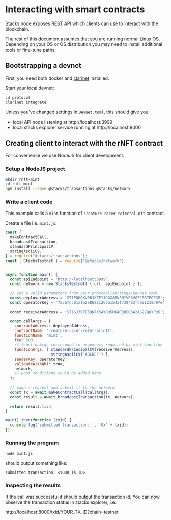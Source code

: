 # Interacting with smart contracts

Stacks node exposes [REST API](https://docs.hiro.so/api) which
clients can use to interact with the blockchain.

The rest of this document assumes that you are running normal
Linux OS. Depending on your OS or OS distribution you may need to
install additional tools or fine-tune paths.

## Bootstrapping a devnet

First, you need both docker and
[clarinet](https://github.com/hirosystems/clarinet) installed. 

Start your local devnet:

```sh
cd protocol
clarinet integrate
```

Unless you've changed settings in `Devnet.toml`, this should give
you:

- local API node listening at http://localhost:3999
- local stacks explorer service running at http://localhost:8000

## Creating client to interact with the rNFT contract

For convenience we use NodeJS for client development. 

### Setup a NodeJS project

```sh
mkdir rnft-mint
cd rnft-mint
npm install --save @stacks/transactions @stacks/network
```
### Write a client code

This example calls a `mint` function of
`creature-racer-referral-nft` contract. 

Create a file i.e. `mint.js`:

```javascript
const {
  makeContractCall,
  broadcastTransaction,
  standardPrincipalCV,
  stringAsciiCV,
} = require("@stacks/transactions");
const { StacksTestnet } = require("@stacks/network");


async function main() {
  const apiEndpoint = 'http://localhost:3999';
  const network = new StacksTestnet( { url: apiEndpoint } );

  // Get a valid parameters from your protocol/settings/Devnet.toml
  const deployerAddress = 'ST1PQHQKV0RJXZFY1DGX8MNSNYVE3VGZJSRTPGZGM';
  const operatorKey = '753b7cc01a1a2e86221266a154af739463fce51219d97e4f856cd7200c3bd2a601

  const receiverAddress = 'ST1SJ3DTE5DN7X54YDH5D64R3BCB6A2AG2ZQ8YPD5';

  const callArgs = {
    contractAddress: deployerAddress,
    contractName: 'creature-racer-referral-nft',
    functionName: 'mint',
    fee: 500,
    // functionArgs correspond to arguments required by mint function
    functionArgs: [ standardPrincipalCV(receiverAddress),
                    stringAsciiCV('ABCDEF') ],
    senderKey: operatorKey,
    validateWithAbi: true,
    network,
    // post conditions could be added here
  };
  
  // make a request and submit it to the network
  const tx = await makeContractCall(callArgs);
  const result = await broadcastTransaction(tx, network);

  return result.txid;
}

main().then(function (txid) {
  console.log('submitted transaction: ', '0x' + txid);
});
```

### Running the program

```sh
node mint.js
```

should output something like:

```
submitted transaction: <YOUR_TX_ID>
```

### Inspecting the results

If the call was successful it should output the transaction
id. You can now observe the transaction status in stacks
explorer, i.e.:

http://localhost:8000/txid/YOUR_TX_ID?chain=testnet

